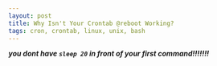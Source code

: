 ```yaml
---
layout: post
title: Why Isn't Your Crontab @reboot Working?
tags: cron, crontab, linux, unix, bash
---
```


***you dont have `sleep 20` in front of your first command!!!!!!!***